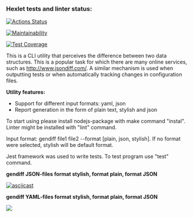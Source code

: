 ### Hexlet tests and linter status:

[![Actions Status](https://github.com/ritailchenko/backend-project-lvl2/workflows/hexlet-check/badge.svg)](https://github.com/ritailchenko/backend-project-lvl2/actions)

[![Maintainability](https://api.codeclimate.com/v1/badges/2a71187e86d393f47215/maintainability)](https://codeclimate.com/github/ritailchenko/backend-project-lvl2/maintainability)

[![Test Coverage](https://api.codeclimate.com/v1/badges/2a71187e86d393f47215/test_coverage)](https://codeclimate.com/github/ritailchenko/backend-project-lvl2/test_coverage)

This is a CLI utility that perceives the difference between two data structures. This is a popular task for which there are many online services,
such as http://www.jsondiff.com/. A similar mechanism is used when outputting tests or when automatically tracking changes in configuration files.

__Utility features:__

+ Support for different input formats: yaml, json
+ Report generation in the form of plain text, stylish and json

To start using please install nodejs-package with make command "instal". Linter might be installed with "lint" command.

Input format: gendiff file1 file2 --format [plain, json, stylish]. If no format were selected, stylish will be default format. 

Jest framework was used to write tests. To test program use "test" command. 

__gendiff JSON-files format stylish, format plain, format JSON__

[![asciicast](https://asciinema.org/a/VE6l9xtiq4Yu35UAGHZTFkL82.svg)](https://asciinema.org/a/VE6l9xtiq4Yu35UAGHZTFkL82)

__gendiff YAML-files format stylish, format plain, format JSON__

<a href="https://asciinema.org/a/OntR7jJ8inc2KP1rty9QDQ5Vl" target="_blank"><img src="https://asciinema.org/a/OntR7jJ8inc2KP1rty9QDQ5Vl.svg" /></a>





